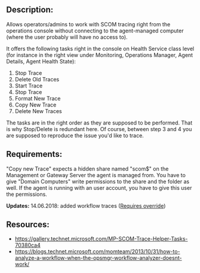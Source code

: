 ## Description:

Allows operators/admins to work with SCOM tracing right from the operations console without connecting to the agent-managed computer (where the user probably will have no access to).

It offers the following tasks right in the console on Health Service class level (for instance in the right view under Monitoring, Operations Manager, Agent Details, Agent Health State):
1. Stop Trace
2. Delete Old Traces
3. Start Trace
4. Stop Trace
5. Format New Trace
6. Copy New Trace
7. Delete New Traces

The tasks are in the right order as they are supposed to be performed. That is why Stop/Delete is redundant here. Of course, between step 3 and 4 you are supposed to reproduce the issue you'd like to trace.

## Requirements:
"Copy new Trace" expects a hidden share named "scom$" on the Management or Gateway Server the agent is managed from. You have to give "Domain Computers" write permissions to the share and the folder as well. If the agent is running with an user account, you have to give this user the permissions.

**Updates:**
14.06.2018: added workflow traces ([Requires override](https://blogs.technet.microsoft.com/momteam/2013/10/31/how-to-analyze-a-workflow-when-the-opsmgr-workflow-analyzer-doesnt-work/))


## Resources:

*   https://gallery.technet.microsoft.com/MP-SCOM-Trace-Helper-Tasks-70380ca4
*   https://blogs.technet.microsoft.com/momteam/2013/10/31/how-to-analyze-a-workflow-when-the-opsmgr-workflow-analyzer-doesnt-work/
